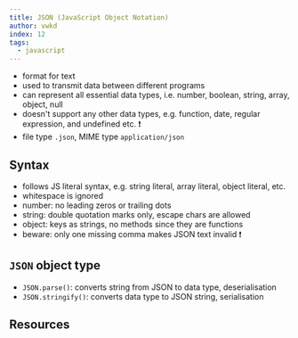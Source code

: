 ```yaml
---
title: JSON (JavaScript Object Notation)
author: vwkd
index: 12
tags:
  - javascript
---
```


- format for text
- used to transmit data between different programs
- can represent all essential data types, i.e. number, boolean, string, array, object, null
- doesn't support any other data types, e.g. function, date, regular expression, and undefined etc. ❗
- file type `.json`, MIME type `application/json`



## Syntax

- follows JS literal syntax, e.g. string literal, array literal, object literal, etc.
- whitespace is ignored
- number: no leading zeros or trailing dots
- string: double quotation marks only, escape chars are allowed
- object: keys as strings, no methods since they are functions
- beware: only one missing comma makes JSON text invalid ❗️



## `JSON` object type

- `JSON.parse()`: converts string from JSON to data type, deserialisation
- `JSON.stringify()`: converts data type to JSON string, serialisation



## Resources